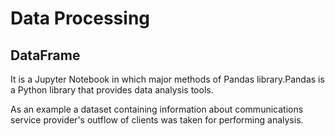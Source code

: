 # Data Processing
## DataFrame
It is a Jupyter Notebook in which major methods of Pandas library.Pandas is a Python library that provides data analysis tools.

As an example a dataset containing information about communications service provider's outflow of clients was taken for performing analysis.
